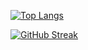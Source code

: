 [![Top Langs](https://github-readme-stats.vercel.app/api/top-langs/?username=psiblvdegod&layout=compact&theme=dark)](https://github.com/psiblvdegod)

[![GitHub Streak](https://streak-stats.demolab.com?user=psiblvdegod&card_width=150&theme=dark)](https://git.io/streak-stats)
